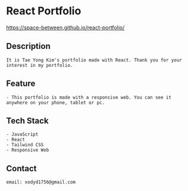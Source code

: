 # React Portfolio

https://space-between.github.io/react-portfolio/



## Description

    It is Tae Yong Kim's portfolio made with React. Thank you for your interest in my portfolio.


## Feature

    - This portfolio is made with a responsive web. You can see it anywhere on your phone, tablet or pc.


## Tech Stack

    - JavaScript 
    - React 
    - Tailwind CSS
    - Responsive Web


## Contact

    email: xodyd1756@gmail.com